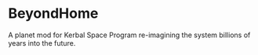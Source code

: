 # BeyondHome
A planet mod for Kerbal Space Program re-imagining the system billions of years into the future.
